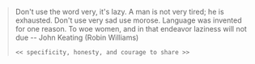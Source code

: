 > Don't use the word very, it's lazy.
> A man is not very tired; he is exhausted.
> Don't use very sad use morose.
> Language was invented for one reason.
> To woe women, and in that endeavor laziness will not due
> -- John Keating (Robin Williams)
>
> `<< specificity, honesty, and courage to share >>`

